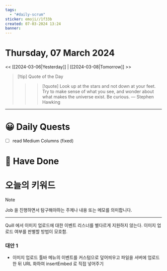 ```yaml
---
tags:
  - "#daily-scrum"
sticker: emoji//1f33b
created: 07-03-2024 13:24
banner:
---
```

# Thursday, 07 March 2024
<< [[2024-03-06|Yesterday]] | [[2024-03-08|Tomorrow]] >>

> [!tip] Quote of the Day  
> > > [!quote] Look up at the stars and not down at your feet. Try to make sense of what you see, and wonder about what makes the universe exist. Be curious.
> — Stephen Hawking

---

#  😀 Daily Quests
- [ ] read Medium Columns (fixed)


# 🙂 Have Done



# 오늘의 키워드

> [!NOTE]
> Job 을 진행하면서 탐구해야하는 주제나 내용 또는 메모를 의미합니다.


---
Quill 에서 이미지 업로드에 대한 이벤트 리스너를 별다르게 지원하지 않는다.
이미지 업로드 여부를 판별할 방법이 모호함.

### 대안 1
* 이미지 업로드 툴바 메뉴의 이벤트를 커스텀으로 덮어씌우고 파일을 서버에 업로드한 뒤 URL 화하여 insertEmbed 로 직접 넣어주기

